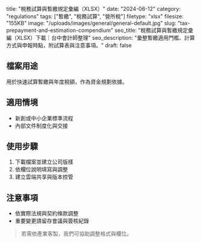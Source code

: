 title: "稅務試算與暫繳規定彙編（XLSX）"
date: "2024-06-12"
category: "regulations"
tags: ["暫繳", "稅務試算", "營所稅"]
filetype: "xlsx"
filesize: "155KB"
image: "/uploads/images/general/general-default.jpg"
slug: "tax-prepayment-and-estimation-compendium"
seo_title: "稅務試算與暫繳規定彙編（XLSX）下載｜台中會計師整理"
seo_description: "彙整暫繳適用門檻、計算方式與申報時點，附試算表與注意事項。"
draft: false


## 檔案用途
用於快速試算暫繳與年度稅額，作為資金規劃依據。

## 適用情境
- 新創或中小企業標準流程
- 內部文件制度化與交接

## 使用步驟
1. 下載檔案並建立公司版樣
2. 依欄位說明填寫與調整
3. 建立雲端共享與版本控管

## 注意事項
- 依實際法規與契約條款調整
- 重要變更請留存會議與簽核紀錄

> 若需依產業客製，我們可協助調整格式與欄位。

